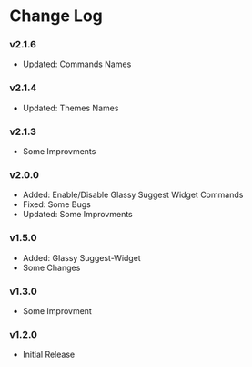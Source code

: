# Change Log

### v2.1.6

- Updated: Commands Names

### v2.1.4

- Updated: Themes Names

### v2.1.3

- Some Improvments

### v2.0.0

- Added: Enable/Disable Glassy Suggest Widget Commands
- Fixed: Some Bugs
- Updated: Some Improvments

### v1.5.0

- Added: Glassy Suggest-Widget
- Some Changes

### v1.3.0

- Some Improvment

### v1.2.0

- Initial Release